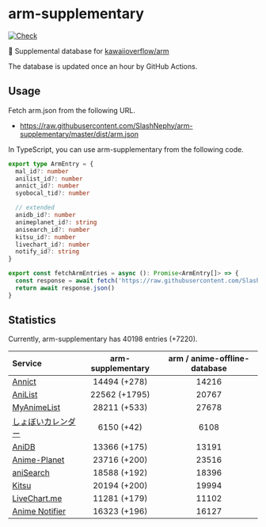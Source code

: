 # arm-supplementary

[![Check](https://github.com/SlashNephy/arm-supplementary/actions/workflows/check-node.yml/badge.svg)](https://github.com/SlashNephy/arm-supplementary/actions/workflows/check-node.yml)

💊 Supplemental database for [kawaiioverflow/arm](https://github.com/kawaiioverflow/arm)

The database is updated once an hour by GitHub Actions.

## Usage

Fetch arm.json from the following URL.

- https://raw.githubusercontent.com/SlashNephy/arm-supplementary/master/dist/arm.json

In TypeScript, you can use arm-supplementary from the following code.

```TypeScript
export type ArmEntry = {
  mal_id?: number
  anilist_id?: number
  annict_id?: number
  syobocal_tid?: number

  // extended
  anidb_id?: number
  animeplanet_id?: string
  anisearch_id?: number
  kitsu_id?: number
  livechart_id?: number
  notify_id?: string
}

export const fetchArmEntries = async (): Promise<ArmEntry[]> => {
  const response = await fetch('https://raw.githubusercontent.com/SlashNephy/arm-supplementary/master/dist/arm.json')
  return await response.json()
}
```

## Statistics

Currently, arm-supplementary has 40198 entries (+7220).

| Service                                     | arm-supplementary | arm / anime-offline-database |
| :------------------------------------------ | :---------------: | :--------------------------: |
| [Annict](https://annict.com)                |   14494 (+278)    |            14216             |
| [AniList](https://anilist.co)               |   22562 (+1795)   |            20767             |
| [MyAnimeList](https://myanimelist.net)      |   28211 (+533)    |            27678             |
| [しょぼいカレンダー](https://cal.syoboi.jp) |    6150 (+42)     |             6108             |
| [AniDB](https://anidb.net)                  |   13366 (+175)    |            13191             |
| [Anime-Planet](https://anime-planet.com)    |   23716 (+200)    |            23516             |
| [aniSearch](https://anisearch.com)          |   18588 (+192)    |            18396             |
| [Kitsu](https://kitsu.io)                   |   20194 (+200)    |            19994             |
| [LiveChart.me](https://livechart.me)        |   11281 (+179)    |            11102             |
| [Anime Notifier](https://notify.moe)        |   16323 (+196)    |            16127             |
